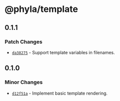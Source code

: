 # @phyla/template

## 0.1.1

### Patch Changes

- [`da38275`](https://github.com/zioroboco/phyla/commit/da3827543d42198c7e7445059dc82935f5953bb0) - Support template variables in filenames.

## 0.1.0

### Minor Changes

- [`d12f51a`](https://github.com/zioroboco/phyla/commit/d12f51a6b47a8dccebc1377ed4e27dd1bcb40be6) - Implement basic template rendering.
